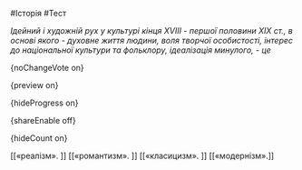#Історія #Тест

*Ідейний і художній рух у культурі кінця ХVІІІ - першої половини ХІХ ст., в основі якого - духовне життя людини, воля творчої особистості, інтерес до національної культури та фольклору, ідеалізація минулого, - це*

{noChangeVote on}

{preview on}

{hideProgress on}

{shareEnable off}

{hideCount on}

[[«реалізм». ]]
[[«романтизм». ]]
[[«класицизм». ]]
[[«модернізм».]]
